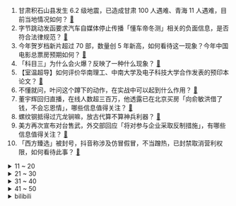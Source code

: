 1. 甘肃积石山县发生 6.2 级地震，已造成甘肃 100 人遇难、青海 11 人遇难，目前当地情况如何？ [:link:](https://www.zhihu.com/question/635520307)
2. 字节跳动发函要求汽车自媒体停止传播「懂车帝冬测」相关的负面信息，是否符合法律规范？ [:link:](https://www.zhihu.com/question/634534243)
3. 今年贺岁档新片超过 70 部，数量创 5 年新高，如何看待这一现象？今年中国电影总票房预期如何？ [:link:](https://www.zhihu.com/question/635382346)
4. 「科目三」为什么会火爆？反映了一种什么现象？ [:link:](https://www.zhihu.com/question/635424791)
5. 【室温超导】如何评价华南理工、中南大学及电子科技大学合作发表的预印本论文？ [:link:](https://www.zhihu.com/question/635259000)
6. 不懂就问，叶问这个蹲下的动作，在实战中可以起到什么作用？ [:link:](https://www.zhihu.com/question/635099367)
7. 董宇辉回归直播，在线人数超三百万，他透露已在北京买房「向俞敏洪借了钱，不会忘恩情」，哪些信息值得关注？ [:link:](https://www.zhihu.com/question/635502677)
8. 螺纹钢抵得过亢龙锏嘛，放古代算不算神兵利器？ [:link:](https://www.zhihu.com/question/634785011)
9. 美方再次宣布对台售武，外交部回应「将对参与企业采取反制措施」，有哪些信息值得关注？ [:link:](https://www.zhihu.com/question/635427446)
10. 「西方臻选」被封号，抖音称涉及仿冒假冒，不当蹭热，已封禁取消营利权限，如何看待此事？ [:link:](https://www.zhihu.com/question/635415229)
<details>
<summary>11 ~ 20</summary>

11. 俞敏洪称将为董宇辉成立独立工作室，收入计入东方甄选，哪些信息值得关注？ [:link:](https://www.zhihu.com/question/635477746)
12. 连落花都伤感的黛玉对于晴雯的死却表现得平淡，这是为什么？ [:link:](https://www.zhihu.com/question/357836935)
13. 白酒到底该不该热着喝？为什么古人喝酒之前要先热酒，而当代人却不多见？ [:link:](https://www.zhihu.com/question/634496029)
14. 在目前的董宇辉小作文事件发生以后，如果你是俞敏洪老师，你会怎么做来挽回局面？ [:link:](https://www.zhihu.com/question/635112197)
15. 一年百模大战下来，有哪些技术趋势和行业真相逐渐浮出水面？ [:link:](https://www.zhihu.com/question/632611275)
16. 「朋友圈闻神刷屏」引热议，网友称「是年轻人借梗说真心话」，「闻神」为何会爆火？背后反映出哪些现象？ [:link:](https://www.zhihu.com/question/635426522)
17. 科学家实现了人类首次与鲸鱼「对话」，有哪些信息值得关注？你如何看待这一技术？ [:link:](https://www.zhihu.com/question/635444879)
18. 关于办理醉酒危险驾驶刑事案件的意见印发，醉驾情节显著轻微、危害不大的，可不作为犯罪处理，意味着什么？ [:link:](https://www.zhihu.com/question/635428633)
19. 《完蛋！我被美女包围了》获 Steam 2023 年度杰出剧情游戏奖提名，对此你有什么想说的？ [:link:](https://www.zhihu.com/question/635376989)
20. 劳荣枝被执行死刑，曾与情人共谋绑架杀人共致 7 人死亡，哪些信息值得关注？ [:link:](https://www.zhihu.com/question/635392007)
</details>
<details>
<summary>21 ~ 30</summary>

21. 山东聊城警方通报「女子摆拍『给住院婆婆吃泡面』，对其治安拘留 5 日」，如何看待此事？ [:link:](https://www.zhihu.com/question/635395576)
22. 如何看待「 3 万在鹤岗买房的小哥最后赔 8 千将房子转卖，并直言可能以后不会再来鹤岗」？ [:link:](https://www.zhihu.com/question/418289830)
23. 韩网投票历史最佳上单，前五韩国选手屠榜，TheShy 第一，Zeus 第二，如何评价这一榜单？ [:link:](https://www.zhihu.com/question/635380510)
24. 网上说4070ti不能4k 为什么我实测可以? [:link:](https://www.zhihu.com/question/635223590)
25. 消息称美国或组联盟展开红海护航行动，多个阿拉伯盟国将参加，如何解读？对地区局势将产生哪些影响？ [:link:](https://www.zhihu.com/question/635422842)
26. 为什么手机不需要网线，而电脑却需要网线呢？ [:link:](https://www.zhihu.com/question/633561811)
27. 京沪新政落地首个周末「有二手房置换客买大 20 平，新楼盘到访量提升 50%」，新政还将带来哪些影响？ [:link:](https://www.zhihu.com/question/635378870)
28. 如何看待雷军在央视采访中首次回应造车话题？对此你有什么想说的？ [:link:](https://www.zhihu.com/question/635387838)
29. 《英雄联盟》里体型增大完全是负面效果么？ [:link:](https://www.zhihu.com/question/634612029)
30. 24 考研当天如何规划各科目各题型的作答时间？ [:link:](https://www.zhihu.com/question/634447732)
</details>
<details>
<summary>31 ~ 40</summary>

31. 12 月 18 日深成指、创业板指双双创年内新低，两市成交金额跌破 7000 亿，如何看待今日行情？ [:link:](https://www.zhihu.com/question/635373752)
32. 饭后夜跑需要注意什么？ [:link:](https://www.zhihu.com/question/632415751)
33. 汉语以外的其他语言中也有断句梗吗？ [:link:](https://www.zhihu.com/question/633711160)
34. 欧盟预测乌克兰或在明年 3 月前破产，什么是「国家破产」？会带来哪些影响？ [:link:](https://www.zhihu.com/question/635315720)
35. 24 秋招因第一学历为双非，985/211 硕博仍逃不过简历被挂的命运，考研的意义还大吗？ [:link:](https://www.zhihu.com/question/633750542)
36. 如何评价《幽游白书》真人版？ [:link:](https://www.zhihu.com/question/634858142)
37. 如何改善认知的局限性? [:link:](https://www.zhihu.com/question/627891653)
38. 为什么人不愿意听大道理呢？ [:link:](https://www.zhihu.com/question/634835709)
39. 日本留学毕业该选择留下还是回国发展？ [:link:](https://www.zhihu.com/question/584205807)
40. 日本海岸连续出现大量死鱼，多到渔船寸步难行，日本官员称与核污染水无关，哪些信息值得关注？ [:link:](https://www.zhihu.com/question/635366311)
</details>
<details>
<summary>41 ~ 50</summary>

41. 为什么古代西方国家没有史官呢？ [:link:](https://www.zhihu.com/question/634337575)
42. EDG 官宣 Uzi 离队，数月前 Uzi 就在直播中宣布自己退役，如何评价他的第三次复出？ [:link:](https://www.zhihu.com/question/635375653)
43. 23/24赛季欧冠1/8决赛出炉： 那不勒斯战巴萨，国米遇马竞，莱比锡战皇马，哪些球队能晋级八强？ [:link:](https://www.zhihu.com/question/635457538)
44. 0-5 度跑半马，应该穿什么衣服？ [:link:](https://www.zhihu.com/question/634196392)
45. 今年中央财政增发 1 万亿元国债，首批国债资金预算 2379 亿元已下达，哪些信息值得关注？ [:link:](https://www.zhihu.com/question/635380684)
46. 一觉醒来，你身边睡了一位王者荣耀的英雄，你希望会是谁？ [:link:](https://www.zhihu.com/question/634647277)
47. 活到现在最大的感悟是什么？ [:link:](https://www.zhihu.com/question/508809623)
48. 你对 2024 年的游戏行业有什么期待？ [:link:](https://www.zhihu.com/question/632325488)
49. 《非银行支付机构监督管理条例》正式公布，支付宝、微信支付等支付机构第一时间回应，哪些信息值得关注？ [:link:](https://www.zhihu.com/question/635366308)
50. 2023世界羽联总决赛男单决赛，石宇奇11:21,12:21不敌安赛龙摘银，如何评价本场比赛？ [:link:](https://www.zhihu.com/question/635336559)
</details><details>
<summary>bilibili</summary>

</details>
